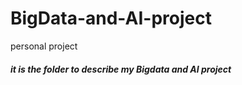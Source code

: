 # BigData-and-AI-project
personal project 
##### it is the folder to describe my Bigdata and AI project #####
